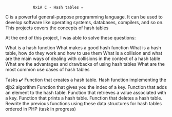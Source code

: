 				0x1A C - Hash tables ✏️
C is a powerful general-purpose programming language. It can be used to develop software like operating systems, 
databases, compilers, and so on. This projects covers the concepts of hash tables

At the end of this project, I was able to solve these questions:

What is a hash function
What makes a good hash function
What is a hash table, how do they work and how to use them
What is a collision and what are the main ways of dealing with collisions in the context of a hash table
What are the advantages and drawbacks of using hash tables
What are the most common use cases of hash tables


Tasks ✔️
Function that creates a hash table.
Hash function implementing the djb2 algorithm
Function that gives you the index of a key.
Function that adds an element to the hash table.
Function that retrieves a value associated with a key.
Function that prints a hash table.
Function that deletes a hash table.
Rewrite the previous functions using these data structures for hash tables ordered in PHP (task in progress)
